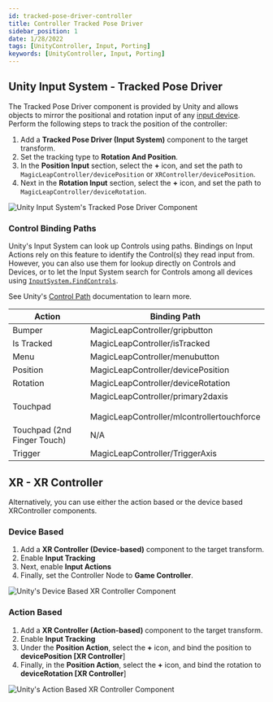 ```yaml
---
id: tracked-pose-driver-controller
title: Controller Tracked Pose Driver
sidebar_position: 1
date: 1/28/2022
tags: [UnityController, Input, Porting]
keywords: [UnityController, Input, Porting]
---
```


## Unity Input System - Tracked Pose Driver

The Tracked Pose Driver component is provided by Unity and allows objects to mirror the positional and rotation input of any [input device](https://docs.unity3d.com/Packages/com.unity.inputsystem@1.0/api/UnityEngine.InputSystem.InputDevice.html). Perform the following steps to track the position of the controller:

1. Add a **Tracked Pose Driver (Input System)** component to the target transform.
2. Set the tracking type to **Rotation And Position**.
3. In the **Position Input** section, select the **+** icon, and set the path to `MagicLeapController/devicePosition` or `XRController/devicePosition`.
4. Next in the **Rotation Input** section, select the **+** icon, and set the path to `MagicLeapController/deviceRotation`.

![Unity Input System's Tracked Pose Driver Component](/img/unity/input/controller/TrackedPoseDriver_Controller.png)

### Control Binding Paths

Unity's Input System can look up Controls using paths. Bindings on Input Actions rely on this feature to identify the Control(s) they read input from. However, you can also use them for lookup directly on Controls and Devices, or to let the Input System search for Controls among all devices using [`InputSystem.FindControls`](https://docs.unity3d.com/Packages/com.unity.inputsystem@1.0/api/UnityEngine.InputSystem.InputSystem.html#UnityEngine_InputSystem_InputSystem_FindControls_System_String_).

See Unity's [Control Path](https://docs.unity3d.com/Packages/com.unity.inputsystem@1.0/manual/Controls.html#control-paths) documentation to learn more.

| Action                      | Binding Path                                                                    |
|-----------------------------|---------------------------------------------------------------------------------|
| Bumper                      | MagicLeapController/gripbutton                                                  |
| Is Tracked                  | MagicLeapController/isTracked                                                   |
| Menu                        | MagicLeapController/menubutton                                                  |
| Position                    | MagicLeapController/devicePosition                                              |
| Rotation                    | MagicLeapController/deviceRotation                                              |
| Touchpad                    | MagicLeapController/primary2daxis <br></br> MagicLeapController/mlcontrollertouchforce |
| Touchpad (2nd Finger Touch) | N/A                                           |
| Trigger                     | MagicLeapController/TriggerAxis                                                 |

## XR - XR Controller

Alternatively, you can use either the action based or the device based XRController components.

### Device Based

1. Add a **XR Controller (Device-based)** component to the target transform.
2. Enable **Input Tracking**
3. Next, enable **Input Actions**
4. Finally, set the Controller Node to **Game Controller**.

![Unity's Device Based XR Controller Component](/img/unity/input/controller/XRController_DeviceBased.png)

### Action Based

1. Add a **XR Controller (Action-based)** component to the target transform.
2. Enable **Input Tracking**
3. Under the **Position Action**, select the **+** icon, and bind the position to **devicePosition [XR Controller**]
4. Finally, in the **Position Action**, select the **+** icon, and bind the rotation to **deviceRotation [XR Controller**]

![Unity's Action Based XR Controller Component](/img/unity/input/controller/XRController_ActionBased.png)
